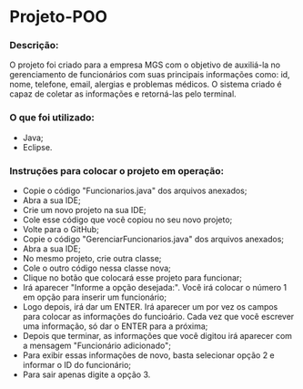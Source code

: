 # Projeto-POO
### Descrição:
O projeto foi criado para a empresa MGS com o objetivo de auxiliá-la no gerenciamento de funcionários com suas principais informações como: id, nome, telefone, email, alergias e problemas médicos. O sistema criado é capaz de coletar as informações e retorná-las pelo terminal.
### O que foi utilizado:

- Java;
- Eclipse.

### Instruções para colocar o projeto em operação:

- Copie o código "Funcionarios.java" dos arquivos anexados;
- Abra a sua IDE;
- Crie um novo projeto na sua IDE;
- Cole esse código que você copiou no seu novo projeto;
- Volte para o GitHub;
- Copie o código "GerenciarFuncionarios.java" dos arquivos anexados;
- Abra a sua IDE;
- No mesmo projeto, crie outra classe;
- Cole o outro código nessa classe nova;
- Clique no botão que colocará esse projeto para funcionar;
- Irá aparecer "Informe a opção desejada:". Você irá colocar o número 1 em opção para inserir um funcionário;
- Logo depois, irá dar um ENTER. Irá aparecer um por vez os campos para colocar as informações do funcioário.   Cada vez que você escrever uma informação, só dar o ENTER para a próxima;
- Depois que terminar, as informações que você digitou irá aparecer com a mensagem "Funcionário adicionado";
- Para exibir essas informações de novo, basta selecionar opção 2 e informar o ID do funcionário;
- Para sair apenas digite a opção 3.
  


